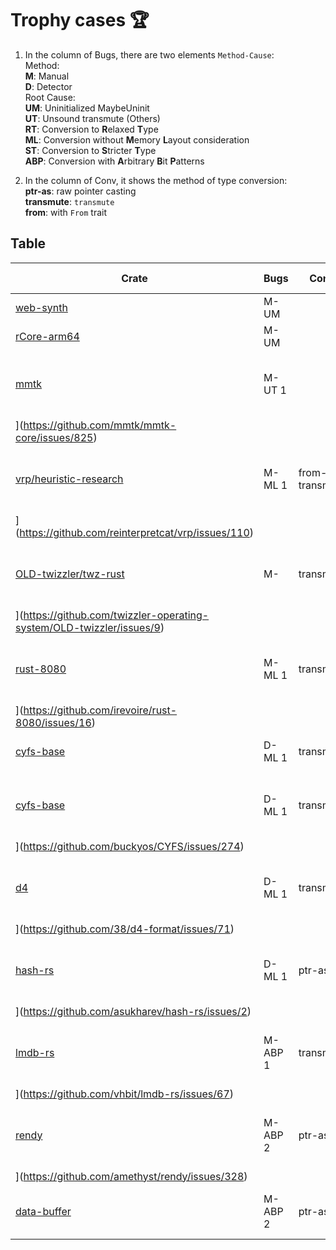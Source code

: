# Trophy cases 🏆


1. In the column of Bugs, there are two elements `Method-Cause`:  
Method:  
**M**: Manual  
**D**: Detector  
Root Cause:  
**UM**: Uninitialized MaybeUninit  
**UT**: Unsound transmute (Others)  
**RT**: Conversion to **R**elaxed **T**ype  
**ML**: Conversion without **M**emory **L**ayout consideration  
**ST**: Conversion to **S**tricter **T**ype  
**ABP**: Conversion with **A**rbitrary **B**it **P**atterns

2. In the column of Conv, it shows the method of type conversion:  
**ptr-as**: raw pointer casting  
**transmute**: `transmute`  
**from**: with `From` trait


## Table
| Crate | Bugs | Conv | Issue Report |
| ----- | ---- | -------- | ------------ |
| [web-synth](https://github.com/Ameobea/web-synth) | M-UM | | [#41](https://github.com/Ameobea/web-synth/issues/41) |
| [rCore-arm64](https://github.com/rcore-os/rCore-Tutorial-v3-arm64) | M-UM | | [#1](https://github.com/rcore-os/rCore-Tutorial-v3-arm64/issues/1) |
| [mmtk](https://crates.io/crates/mmtk) | M-UT 1 | | [![GitHub issue/pull request detail](https://img.shields.io/github/issues/detail/state/mmtk/mmtk-core/825)
](https://github.com/mmtk/mmtk-core/issues/825) |
| [vrp/heuristic-research](https://crates.io/crates/vrp-cli) | M-ML 1 | from-transmute | [![GitHub issue/pull request detail](https://img.shields.io/github/issues/detail/state/reinterpretcat/vrp/110)
](https://github.com/reinterpretcat/vrp/issues/110) |
| [OLD-twizzler/twz-rust](https://github.com/twizzler-operating-system/OLD-twizzler) | M- | transmute | [![GitHub issue/pull request detail](https://img.shields.io/github/issues/detail/state/twizzler-operating-system/OLD-twizzler/9)
](https://github.com/twizzler-operating-system/OLD-twizzler/issues/9) |
| [rust-8080](https://github.com/irevoire/rust-8080) | M-ML 1 | transmute | [![GitHub issue/pull request detail](https://img.shields.io/github/issues/detail/state/irevoire/rust-8080/16)
](https://github.com/irevoire/rust-8080/issues/16) |
| [cyfs-base](https://crates.io/crates/cyfs-base) | D-ML 1 | transmute | [![RUSTSEC-2023-0046](https://img.shields.io/badge/RUSTSEC-2023--0046-blue?style=flat-square)](https://rustsec.org/advisories/RUSTSEC-2023-0046.html) |
| [cyfs-base](https://crates.io/crates/cyfs-base) | D-ML 1 | transmute | [![GitHub issue/pull request detail](https://img.shields.io/github/issues/detail/state/buckyos/CYFS/274)
](https://github.com/buckyos/CYFS/issues/274) |
| [d4](https://crates.io/crates/d4) | D-ML 1 | transmute | [![GitHub issue/pull request detail](https://img.shields.io/github/issues/detail/state/38/d4-format/71)
](https://github.com/38/d4-format/issues/71) |
| [hash-rs](https://crates.io/crates/hash-rs) | D-ML 1 | ptr-as | [![GitHub issue/pull request detail](https://img.shields.io/github/issues/detail/state/asukharev/hash-rs/2)
](https://github.com/asukharev/hash-rs/issues/2) |
| [lmdb-rs](https://crates.io/crates/lmdb-rs) | M-ABP 1 | transmute | [![GitHub issue/pull request detail](https://img.shields.io/github/issues/detail/state/vhbit/lmdb-rs/67)
](https://github.com/vhbit/lmdb-rs/issues/67) |
| [rendy](https://crates.io/crates/rendy/) | M-ABP 2 | ptr-as | [![GitHub issue/pull request detail](https://img.shields.io/github/issues/detail/state/amethyst/rendy/328)
](https://github.com/amethyst/rendy/issues/328) |
| [data-buffer](https://crates.io/crates/data_buffer) | M-ABP 2 | ptr-as | [![GitHub issue/pull request detail](https://img.shields.io/github/issues/detail/state/elrnv/buffer/2)](https://github.com/elrnv/buffer/issues/2) |
